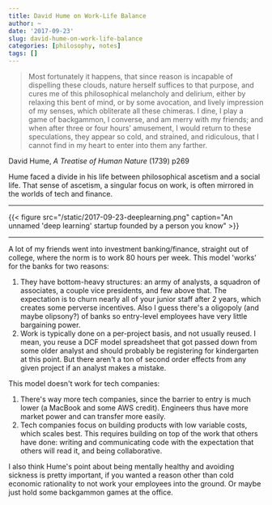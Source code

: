 ```yaml
---
title: David Hume on Work-Life Balance
author: ~
date: '2017-09-23'
slug: david-hume-on-work-life-balance
categories: [philosophy, notes]
tags: []
---
```


> Most fortunately it happens, that since reason is incapable of dispelling these clouds, nature herself suffices to that purpose, and cures me of this philosophical melancholy and delirium, either by relaxing this bent of mind, or by some avocation, and lively impression of my senses, which obliterate all these chimeras. I dine, I play a game of backgammon, I converse, and am merry with my friends; and when after three or four hours’ amusement, I would return to these speculations, they appear so cold, and strained, and ridiculous, that I cannot find in my heart to enter into them any farther.

David Hume, *A Treatise of Human Nature* (1739) p269

Hume faced a divide in his life between philosophical ascetism and a social life. That sense of ascetism, a singular focus on work, is often mirrored in the worlds of tech and finance.

<hr>

{{< figure src="/static/2017-09-23-deeplearning.png" caption="An unnamed 'deep learning' startup founded by a person you know" >}}

<hr>


A lot of my friends went into investment banking/finance, straight out of college, where the norm is to work 80 hours per week. This model 'works' for the banks for two reasons:

1. They have bottom-heavy structures: an army of analysts, a squadron of associates, a couple vice presidents, and few above that. The expectation is to churn nearly all of your junior staff after 2 years, which creates some perverse incentives. Also I guess there's a oligopoly (and maybe olipsony?) of banks so entry-level employees have very little bargaining power.
2. Work is typically done on a per-project basis, and not usually reused. I mean, you reuse a DCF model spreadsheet that got passed down from some older analyst and should probably be registering for kindergarten at this point. But there aren't a ton of second order effects from any given project if an analyst makes a mistake.

This model doesn't work for tech companies:

1. There's way more tech companies, since the barrier to entry is much lower (a MacBook and some AWS credit). Engineers thus have more market power and can transfer more easily.
2. Tech companies focus on building products with low variable costs, which scales best. This requires building on top of the work that others have done: writing and communicating code with the expectation that others will read it, and being collaborative.

I also think Hume's point about being mentally healthy and avoiding sickness is pretty important, if you wanted a reason other than cold economic rationality to not work your employees into the ground. Or maybe just hold some backgammon games at the office.